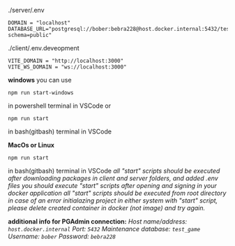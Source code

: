 ./server/.env
```PORT = 3000
DOMAIN = "localhost"
DATABASE_URL="postgresql://bober:bebra228@host.docker.internal:5432/test_game?schema=public"
```
./client/.env.deveopment
```
VITE_DOMAIN = "http://localhost:3000"
VITE_WS_DOMAIN = "ws://localhost:3000"
```
**windows**
you can use
```
npm run start-windows
```
in powershell terminal in VSCode
or
```
npm run start
```
in bash(gitbash) terminal in VSCode

**MacOs or Linux**
```
npm run start
```
in bash(gitbash) terminal in VSCode
*all "start" scripts should be executed after downloading packages in client and server folders, and added .env files*
*you should execute "start" scripts after opening and signing in your docker application*
*all "start" scripts should be executed from root directory*
*in case of an error initialazing project in either system with "start" script, please delete created container in docker (not image) and try again.*

**additional info for PGAdmin connection:**
*Host name/address: `host.docker.internal`*
*Port: `5432`*
*Maintenance database: `test_game`*
*Username: `bober`*
*Password: `bebra228`*

<!-- 
**migration**
``
**seed**
`` -->
<!-- **docker config:**
```
chmod +x ./docker-start.sh
cacls ./docker-start.sh /g everyone:f
docker pull postgres
docker run --name postgres-container -e POSTGRES_PASSWORD=bebra228 -e POSTGRES_DB=test_game -e POSTGRES_USER=bober -p 5432:5432 -d postgres
``` -->